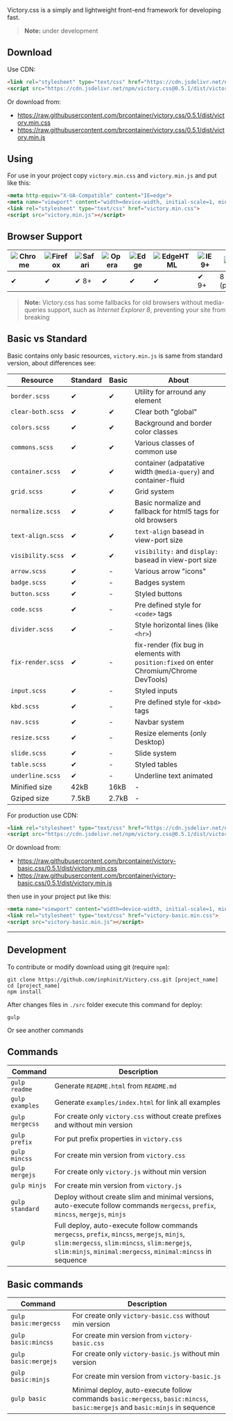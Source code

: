 Victory.css is a simply and lightweight front-end framework for developing fast.

> **Note:** under development

## Download

Use CDN:

```html
<link rel="stylesheet" type="text/css" href="https://cdn.jsdelivr.net/npm/victory.css@0.5.1/dist/victory.min.css">
<script src="https://cdn.jsdelivr.net/npm/victory.css@0.5.1/dist/victory.min.js></script>
```

Or download from:

- https://raw.githubusercontent.com/brcontainer/victory.css/0.5.1/dist/victory.min.css
- https://raw.githubusercontent.com/brcontainer/victory.css/0.5.1/dist/victory.min.js

## Using

For use in your project copy `victory.min.css` and `victory.min.js` and put like this:

```html
<meta http-equiv="X-UA-Compatible" content="IE=edge">
<meta name="viewport" content="width=device-width, initial-scale=1, minimum-scale=1, maximum-scale=1, user-scalable=0">
<link rel="stylesheet" type="text/css" href="victory.min.css">
<script src="victory.min.js"></script>
```

## Browser Support

![Chrome][1] | ![Firefox][2] | ![Safari][3] | ![Opera][4] | ![Edge][5] | ![EdgeHTML][6] | ![IE9+][7] | ![IE8][8]
--- | --- | --- | --- | --- | --- | --- | ---
✔ | ✔ | ✔ 8+ | ✔ | ✔ | ✔ | ✔ 9+ | 8 (partial)

> **Note:** Victory.css has some fallbacks for old browsers without media-queries support, such as *Internet Explorer 8*, preventing your site from breaking

## Basic vs Standard

Basic contains only basic resources, `victory.min.js` is same from standard version, about differences see:

Resource | Standard | Basic | About
--- | --- | --- | ---
`border.scss` | ✔ | ✔ | Utility for arround any element
`clear-both.scss` | ✔ | ✔ | Clear both "global"
`colors.scss` | ✔ | ✔ | Background and border color classes
`commons.scss` | ✔ | ✔ | Various classes of common use
`container.scss` | ✔ | ✔ | container (adpatative width `@media-query`) and container-fluid
`grid.scss` | ✔ | ✔ | Grid system
`normalize.scss` | ✔ | ✔ | Basic normalize and fallback for html5 tags for old browsers
`text-align.scss` | ✔ | ✔ | `text-align` basead in view-port size
`visibility.scss` | ✔ | ✔ | `visibility:` and `display:` basead in view-port size
`arrow.scss` | ✔ | - | Various arrow "icons"
`badge.scss` | ✔ | - | Badges system
`button.scss` | ✔ | - | Styled buttons
`code.scss` | ✔ | - | Pre defined style for `<code>` tags
`divider.scss` | ✔ | - | Style horizontal lines (like `<hr>`)
`fix-render.scss` | ✔ | - | fix-render (fix bug in elements with `position:fixed` on enter Chromium/Chrome DevTools)
`input.scss` | ✔ | - | Styled inputs
`kbd.scss` | ✔ | - | Pre defined style for `<kbd>` tags
`nav.scss` | ✔ | - | Navbar system
`resize.scss` | ✔ | - | Resize elements (only Desktop)
`slide.scss` | ✔ | - | Slide system
`table.scss` | ✔ | - | Styled tables
`underline.scss` | ✔ | - | Underline text animated
Minified size  | 42kB | 16kB | -
Gziped size | 7.5kB | 2.7kB | -

For production use CDN:

```html
<link rel="stylesheet" type="text/css" href="https://cdn.jsdelivr.net/npm/victory-basic.css@0.5.1/dist/victory.min.css">
<script src="https://cdn.jsdelivr.net/npm/victory.css@0.5.1/dist/victory-basic.min.js></script>
```

Or download from:

- https://raw.githubusercontent.com/brcontainer/victory-basic.css/0.5.1/dist/victory.min.css
- https://raw.githubusercontent.com/brcontainer/victory-basic.css/0.5.1/dist/victory.min.js

then use in your project put like this:

```html
<meta name="viewport" content="width=device-width, initial-scale=1, minimum-scale=1, maximum-scale=1, user-scalable=0">
<link rel="stylesheet" type="text/css" href="victory-basic.min.css">
<script src="victory-basic.min.js"></script>
```

---

## Development

To contribute or modify download using git (require `npm`):

```
git clone https://github.com/inphinit/Victory.css.git [project_name]
cd [project_name]
npm install
```

After changes files in `./src` folder execute this command for deploy:

```
gulp
```

Or see another commands

## Commands

Command | Description
---|---
`gulp readme` | Generate `README.html` from `README.md`
`gulp examples` | Generate `examples/index.html` for link all examples
`gulp mergecss` | For create only `victory.css` without create prefixes and without min version
`gulp prefix` | For put prefix properties in `victory.css`
`gulp mincss` | For create min version from `victory.css`
`gulp mergejs` | For create only `victory.js` without min version
`gulp minjs` | For create min version from `victory.js`
`gulp standard` | Deploy without create slim and minimal versions, auto-execute follow commands `mergecss`, `prefix`, `mincss`, `mergejs`, `minjs`
`gulp` | Full deploy, auto-execute follow commands `mergecss`, `prefix`, `mincss`, `mergejs`, `minjs`, `slim:mergecss`, `slim:mincss`, `slim:mergejs`, `slim:minjs`, `minimal:mergecss`, `minimal:mincss` in sequence

## Basic commands

Command | Description
---|---
`gulp basic:mergecss` | For create only `victory-basic.css` without min version
`gulp basic:mincss` | For create min version from `victory-basic.css`
`gulp basic:mergejs` | For create only `victory-basic.js` without min version
`gulp basic:minjs` | For create min version from `victory-basic.js`
`gulp basic` | Minimal deploy, auto-execute follow commands `basic:mergecss`, `basic:mincss`, `basic:mergejs` and `basic:minjs` in sequence


[1]: https://raw.github.com/alrra/browser-logos/master/src/chrome/chrome_48x48.png
[2]: https://raw.github.com/alrra/browser-logos/master/src/firefox/firefox_48x48.png
[3]: https://raw.github.com/alrra/browser-logos/master/src/safari/safari_48x48.png
[4]: https://raw.github.com/alrra/browser-logos/master/src/opera/opera_48x48.png
[5]: https://raw.github.com/alrra/browser-logos/master/src/edge/edge_48x48.png
[6]: https://raw.github.com/alrra/browser-logos/master/src/archive/edge_12-18/edge_12-18_48x48.png
[7]: https://raw.github.com/alrra/browser-logos/master/src/archive/internet-explorer_9-11/internet-explorer_9-11_48x48.png
[8]: https://raw.github.com/alrra/browser-logos/master/src/archive/internet-explorer_7-8/internet-explorer_7-8_48x48.png
